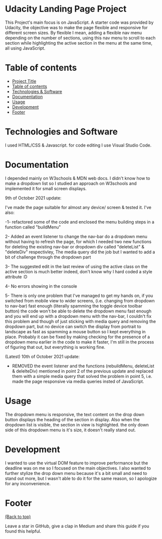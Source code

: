 # Udacity Landing Page Project
<!-- Add banner here -->

<!-- Describe your project in brief -->
This Project's main focus is on JavaScript.
A starter code was provided by Udacity, the objective was to make the page flexible and responsive for different screen sizes.
By flexible I mean, adding a flexible nav menu depending on the number of sections, using this nav menu to scroll to each section
while highlighting the active section in the menu at the same time, all using JavaScript.


# Table of contents

- [Project Title](#udacity-landing-page-project)
- [Table of contents](#table-of-contents)
- [Technologies & Software](#technologies-and-software)
- [Documentation](#documentation)
- [Usage](#usage)
- [Development](#development)
- [Footer](#footer)

# Technologies and Software

I used HTML/CSS & Javascript.
for code editing I use Visual Studio Code.

# Documentation

I depended mainly on W3schools & MDN web docs.
I didn't know how to make a dropdown list so I studied an approach on W3schools and implemented it for small screen displays.

9th of October 2021 update:

I've made the page suitable for almost any device/ screen & tested it.
I've also:

-1- refactored some of the code and enclosed the menu building steps in a function called "buildMenu"

2- Added an event listener to change the nav-bar do a dropdown menu without having to refresh the page,
for which I needed two new functions for deleting the existing nav-bar or dropdown div called "deleteList" &
"deleteDiv" respectivley, The media query did the job but I wanted to add a bit of challenge through the dropdown part

3- The suggested edit in the last review of using the active class on the active section is much better indeed, 
     don't know why I hard coded a style attribute :D

4- No errors showing in the console

5- There is only one problem that I've managed to get my hands on, if you switched from mobile view
to wider screens, (i.e. changing from dropdown to nav-bar) fast enough (literally spamming the toggle device toolbar button)
the code won't be able to delete the dropdown menu fast enough and you will end up with a dropdown menu with the nav-bar,
I couldn't fix this problem and though of just sticking with media query and removing the dropdown part, but no device can switch
the display from portrait to landscape as fast as spamming a mouse button so I kept everything in place. Probably it can be fixed by
making checking for the presence of a dropdown menu earlier in the code to make it faster, I'm still in the process of figuring that out,
but everything is working fine.

(Latest) 10th of October 2021 update:

- REMOVED the event listener and the functions (rebuildMenu, deleteList & delelteDiv) mentioned in point 2 of the previous update and replaced
  them with a simple media query that solved the problem in point 5, i.e. made the page responsive via media queries insted of JavaScript.

# Usage

The dropdown menu is responsive, the text content on the drop down button displays the heading of the section in display.
Also when the dropdown list is visible, the section in view is highlighted.
the only down side of this dropdown menu is it's size, it doesn't really stand out.

# Development
I wanted to use the virtual DOM feature to improve performance but the deadline was on me so I focused on the main objectives.
I also wanted to further stylize the drop down menu because it's a bit small and need to stand out more, but I wasn't able to do it 
for the same reason, so I apologize for any inconvenience.





# Footer
[(Back to top)](#table-of-contents)


Leave a star in GitHub, give a clap in Medium and share this guide if you found this helpful.



